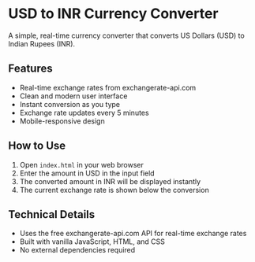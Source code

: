 # USD to INR Currency Converter

A simple, real-time currency converter that converts US Dollars (USD) to Indian Rupees (INR).

## Features

- Real-time exchange rates from exchangerate-api.com
- Clean and modern user interface
- Instant conversion as you type
- Exchange rate updates every 5 minutes
- Mobile-responsive design

## How to Use

1. Open `index.html` in your web browser
2. Enter the amount in USD in the input field
3. The converted amount in INR will be displayed instantly
4. The current exchange rate is shown below the conversion

## Technical Details

- Uses the free exchangerate-api.com API for real-time exchange rates
- Built with vanilla JavaScript, HTML, and CSS
- No external dependencies required

